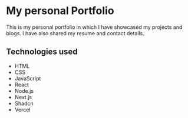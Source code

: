 # My personal Portfolio

This is my personal portfolio in which I have showcased my projects and blogs. I have also shared my resume and contact details.

## Technologies used

- HTML
- CSS
- JavaScript
- React
- Node.js
- Next.js
- Shadcn
- Vercel
